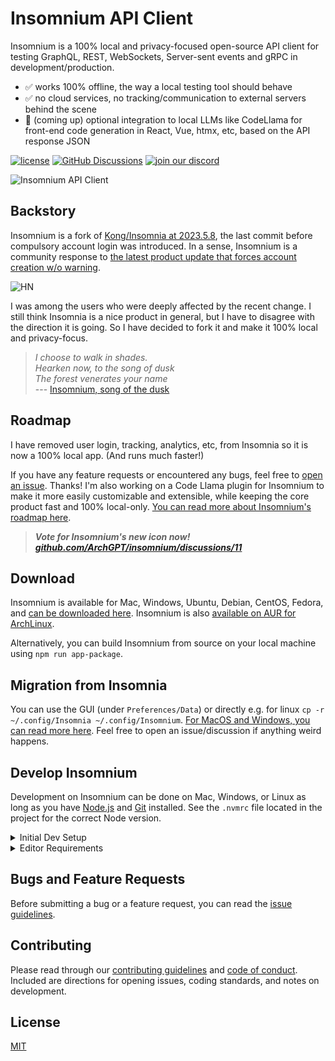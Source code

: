 # Insomnium API Client

Insomnium is a 100% local and privacy-focused open-source API client for testing GraphQL, REST, WebSockets, Server-sent events and gRPC in development/production.

- ✅ works 100% offline, the way a local testing tool should behave <br>
- ✅ no cloud services, no tracking/communication to external servers behind the scene <br>
- 🦙 (coming up) optional integration to local LLMs like CodeLlama for front-end code generation in React, Vue, htmx, etc, based on the API response JSON


[![license](https://img.shields.io/github/license/archGPT/insomnium.svg)](LICENSE)
[![GitHub Discussions](https://img.shields.io/github/discussions/archGPT/insomnium)](https://github.com/ArchGPT/insomnium/discussions)
[![join our discord](https://dcbadge.vercel.app/api/server/pCcWcncwkw?style=flat&compact=true)](https://discord.gg/pCcWcncwkw)

![Insomnium API Client](https://raw.githubusercontent.com/ArchGPT/insomnium/main/screenshots/v0.1.png)

## Backstory

Insomnium is a fork of [Kong/Insomnia at 2023.5.8](https://github.com/ArchGPT/insomnia), the last commit before compulsory account login was introduced. In a sense, Insomnium is a community response to [the latest product update that forces account creation w/o warning](https://news.ycombinator.com/item?id=37680522).

![HN](https://github.com/ArchGPT/insomnium/blob/main/hn.png?raw=true)

I was among the users who were deeply affected by the recent change. I still think Insomnia is a nice product in general, but I have to disagree with the direction it is going. So I have decided to fork it and make it 100% local and privacy-focus.

> *I choose to walk in shades.* <br>
> *Hearken now, to the song of dusk* <br>
> *The forest venerates your name* <br> 
>--- [Insomnium, song of the dusk](https://youtu.be/nTIDh1miBSc)

## Roadmap

I have removed user login, tracking, analytics, etc, from Insomnia so it is now a 100% local app. (And runs much faster!)

If you have any feature requests or encountered any bugs, feel free to [open an issue](https://github.com/ArchGPT/insomnium/issues). Thanks! I'm also working on a Code Llama plugin for Insomnium to make it more easily customizable and extensible, while keeping the core product fast and 100% local-only. [You can read more about Insomnium's roadmap here](https://github.com/ArchGPT/insomnium/discussions/13).

> _**Vote for Insomnium's new icon now! [github.com/ArchGPT/insomnium/discussions/11](https://github.com/ArchGPT/insomnium/discussions/11)**_


## Download

Insomnium is available for Mac, Windows, Ubuntu, Debian, CentOS, Fedora, and [can be downloaded here](https://github.com/ArchGPT/insomnium/releases). Insomnium is also [available on AUR for ArchLinux](https://aur.archlinux.org/packages/insomnium-bin). 

Alternatively, you can build Insomnium from source on your local machine using `npm run app-package`.

## Migration from Insomnia

You can use the GUI (under `Preferences/Data`) or directly e.g. for linux `cp -r ~/.config/Insomnia ~/.config/Insomnium`. [For MacOS and Windows, you can read more here](https://archgpt.dev/insomnium/migration-guide). Feel free to open an issue/discussion if anything weird happens.

## Develop Insomnium

Development on Insomnium can be done on Mac, Windows, or Linux as long as you have [Node.js](https://nodejs.org) and [Git](https://git-scm.com/) installed. See the `.nvmrc` file located in the project for the correct Node version.

<details>
<summary>Initial Dev Setup</summary>

This repository is structured as a monorepo and contains many Node.JS packages. Each package has its own set of commands, but the most common commands are available from the root [`package.json`](package.json) and can be accessed using the `npm run …` command. Here are the only three commands you should need to start developing on the app.

```shell
# Install and Link Dependencies
npm i

# Run Lint
npm run lint

# Run type checking
npm run type-check

# Run Tests
npm test

# Start App with Live Reload
npm run dev
```

### Linux

If you are on Linux, you may need to install the following supporting packages:

<details>
<summary>Ubuntu/Debian</summary>

```shell
# Update library
sudo apt-get update

# Install font configuration library & support
sudo apt-get install libfontconfig-dev
```

</details>

<details>
<summary>Fedora</summary>

```shell
# Install libcurl for node-libcurl
sudo dnf install libcurl-devel
```

</details>

Also on Linux, if Electron is failing during the install process, run the following

```shell
# Clear Electron install conflicts
rm -rf ~/.cache/electron
```

### Windows

If you are on Windows and have problems, you may need to install [Windows Build Tools](https://github.com/felixrieseberg/windows-build-tools)

</details>

<details>
<summary>Editor Requirements</summary>

You can use any editor you'd like, but make sure to have support/plugins for the following tools:

- [ESLint](http://eslint.org/) - For catching syntax problems and common errors
- [JSX Syntax](https://facebook.github.io/react/docs/jsx-in-depth.html) - For React components

</details>

## Bugs and Feature Requests

Before submitting a bug or a feature request, you can read the
[issue guidelines](CONTRIBUTING.md#using-the-issue-tracker).

<!-- For more generic product questions and feedback, join the [Slack Team](https://chat.insomnia.rest). -->

## Contributing

Please read through our [contributing guidelines](CONTRIBUTING.md) and [code of conduct](CODE_OF_CONDUCT.md). Included are directions for opening issues, coding standards, and notes on development.

<!-- ## Documentation

Check out our open-source [Insomnium Documentation](https://archgpt.dev/insomnium-doc). -->


## License

[MIT](LICENSE)
